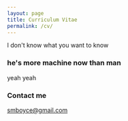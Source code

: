 ```yaml
---
layout: page
title: Curriculum Vitae
permalink: /cv/
---
```


I don't know what you want to know

### he's more machine now than man

yeah yeah

### Contact me

[smboyce@gmail.com](mailto:smboyce@gmail.com)